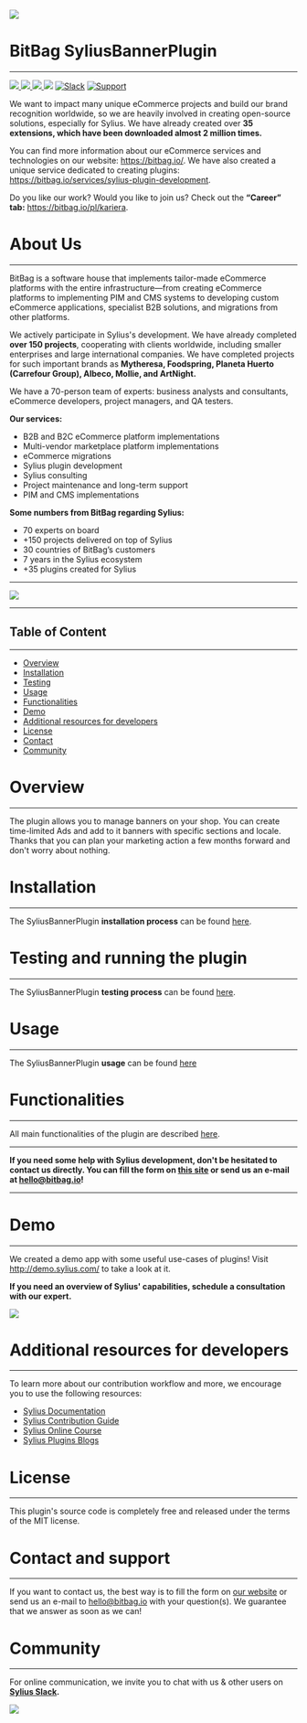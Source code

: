 # [![](https://bitbag.io/wp-content/uploads/2022/04/sylius-banner-plugin.png)](https://bitbag.io/contact-us/?utm_source=github&utm_medium=referral&utm_campaign=plugins_banner)

# BitBag SyliusBannerPlugin

----

[![](https://img.shields.io/packagist/l/bitbag/banner-plugin.svg) ](https://packagist.org/packages/bitbag/banner-plugin "License") [ ![](https://img.shields.io/packagist/v/bitbag/banner-plugin.svg) ](https://packagist.org/packages/bitbag/banner-plugin "Version") [ ![](https://img.shields.io/github/actions/workflow/status/BitBagCommerce/SyliusBannerPlugin/build.yml?branch=master) ](https://github.com/BitBagCommerce/SyliusBannerPlugin/actions "Build status") [![](https://poser.pugx.org/bitbag/banner-plugin/downloads)](https://packagist.org/packages/bitbag/banner-plugin "Total Downloads") [![Slack](https://img.shields.io/badge/community%20chat-slack-FF1493.svg)](http://sylius-devs.slack.com) [![Support](https://img.shields.io/badge/support-contact%20author-blue])](https://bitbag.io/contact-us/?utm_source=github&utm_medium=referral&utm_campaign=plugins_cms)


We want to impact many unique eCommerce projects and build our brand recognition worldwide, so we are heavily involved in creating open-source solutions, especially for Sylius. We have already created over **35 extensions, which have been downloaded almost 2 million times.**

You can find more information about our eCommerce services and technologies on our website: https://bitbag.io/. We have also created a unique service dedicated to creating plugins: https://bitbag.io/services/sylius-plugin-development. 

Do you like our work? Would you like to join us? Check out the **“Career” tab:** https://bitbag.io/pl/kariera. 

# About Us 
---

BitBag is a software house that implements tailor-made eCommerce platforms with the entire infrastructure—from creating eCommerce platforms to implementing PIM and CMS systems to developing custom eCommerce applications, specialist B2B solutions, and migrations from other platforms.

We actively participate in Sylius's development. We have already completed **over 150 projects**, cooperating with clients worldwide, including smaller enterprises and large international companies. We have completed projects for such important brands as **Mytheresa, Foodspring, Planeta Huerto (Carrefour Group), Albeco, Mollie, and ArtNight.**

We have a 70-person team of experts: business analysts and consultants, eCommerce developers, project managers, and QA testers.

**Our services:**
* B2B and B2C eCommerce platform implementations
* Multi-vendor marketplace platform implementations
* eCommerce migrations
* Sylius plugin development
* Sylius consulting
* Project maintenance and long-term support
* PIM and CMS implementations

**Some numbers from BitBag regarding Sylius:**
* 70 experts on board 
* +150 projects delivered on top of Sylius
* 30 countries of BitBag’s customers
* 7 years in the Sylius ecosystem
* +35 plugins created for Sylius

---
[![](https://bitbag.io/wp-content/uploads/2024/09/badges-sylius.png)](https://bitbag.io/contact-us/?utm_source=github&utm_medium=referral&utm_campaign=plugins_banner) 

---


## Table of Content

***

* [Overview](#overview)
* [Installation](#installation)
* [Testing](#testing-and-running-the-plugin)
* [Usage](#usage)
* [Functionalities](#functionalities)
* [Demo](#demo)
* [Additional resources for developers](additional-resources-for-developers)
* [License](#license)
* [Contact](#contact-and-support)
* [Community](#community)


# Overview
---
The plugin allows you to manage banners on your shop. You can create time-limited Ads and add to it banners with specific sections and locale. Thanks that you can plan your marketing action a few months forward and don't worry about nothing. 

# Installation
---
The SyliusBannerPlugin **installation process** can be found [here](doc/installation.md).

# Testing and running the plugin
---

The SyliusBannerPlugin **testing process** can be found [here](https://github.com/BitBagCommerce/SyliusBannerPlugin/blob/master/doc/installation.md#tests:~:text=to%20this%20command.-,Tests,-To%20run%20the).

# Usage
---

The SyliusBannerPlugin **usage** can be found [here]((doc/usage.md))

# Functionalities
---

All main functionalities of the plugin are described [here](https://github.com/BitBagCommerce/SyliusBannerPlugin/blob/master/doc/functionalities.md).

---

**If you need some help with Sylius development, don't be hesitated to contact us directly. You can fill the form on [this site](https://bitbag.io/contact-us/?utm_source=github&utm_medium=referral&utm_campaign=plugins_banner) or send us an e-mail at hello@bitbag.io!**

---
# Demo 

---

We created a demo app with some useful use-cases of plugins! Visit http://demo.sylius.com/ to take a look at it.

**If you need an overview of Sylius' capabilities, schedule a consultation with our expert.**

[![](https://bitbag.io/wp-content/uploads/2020/10/button_free_consulatation-1.png)](https://bitbag.io/contact-us/?utm_source=github&utm_medium=referral&utm_campaign=plugins_banner)

# Additional resources for developers

---
To learn more about our contribution workflow and more, we encourage you to use the following resources:
* [Sylius Documentation](https://docs.sylius.com/en/latest/)
* [Sylius Contribution Guide](https://docs.sylius.com/en/latest/contributing/)
* [Sylius Online Course](https://sylius.com/online-course/)
* [Sylius Plugins Blogs](https://bitbag.io/blog/category/plugins)

# License
---

This plugin's source code is completely free and released under the terms of the MIT license.

[//]: # (These are reference links used in the body of this note and get stripped out when the markdown processor does its job. There is no need to format nicely because it shouldn't be seen.)

# Contact and support 

---
If you want to contact us, the best way is to fill the form on [our website](https://bitbag.io/contact-us/?utm_source=github&utm_medium=referral&utm_campaign=plugins_banner) or send us an e-mail to hello@bitbag.io with your question(s). We guarantee that we answer as soon as we can!

# Community
---- 
For online communication, we invite you to chat with us & other users on **[Sylius Slack](https://sylius-devs.slack.com/).**


[![](https://bitbag.io/wp-content/uploads/2024/09/badges-partners.png)](https://bitbag.io/contact-us/?utm_source=github&utm_medium=referral&utm_campaign=plugins_banner)
